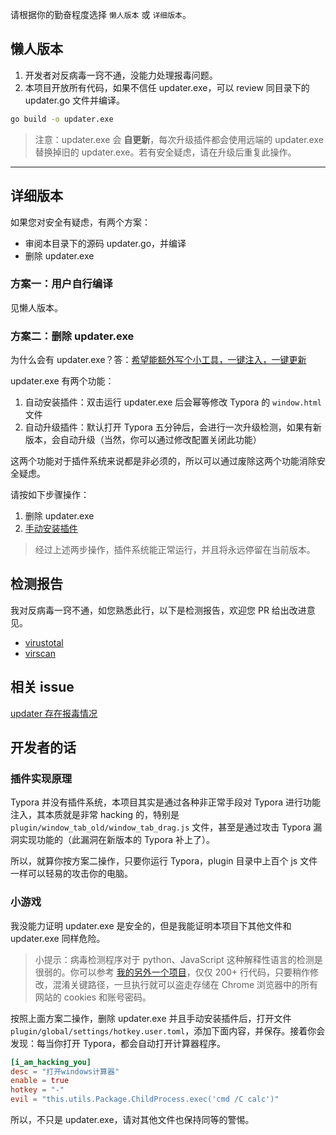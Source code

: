 请根据你的勤奋程度选择 `懒人版本` 或 `详细版本`。

## 懒人版本

1. 开发者对反病毒一窍不通，没能力处理报毒问题。
2. 本项目开放所有代码，如果不信任 updater.exe，可以 review 同目录下的 updater.go 文件并编译。

```sh
go build -o updater.exe
```

> 注意：updater.exe 会 **自更新**，每次升级插件都会使用远端的 updater.exe 替换掉旧的 updater.exe。若有安全疑虑，请在升级后重复此操作。



---



## 详细版本

如果您对安全有疑虑，有两个方案：

- 审阅本目录下的源码 updater.go，并编译
- 删除 updater.exe



### 方案一：用户自行编译

见懒人版本。



### 方案二：删除 updater.exe

为什么会有 updater.exe？答：[希望能额外写个小工具，一键注入，一键更新](https://github.com/obgnail/typora_plugin/issues/128)

updater.exe 有两个功能：

1. 自动安装插件：双击运行 updater.exe 后会幂等修改 Typora 的 `window.html` 文件
2. 自动升级插件：默认打开 Typora 五分钟后，会进行一次升级检测，如果有新版本，会自动升级（当然，你可以通过修改配置关闭此功能）

这两个功能对于插件系统来说都是非必须的，所以可以通过废除这两个功能消除安全疑虑。

请按如下步骤操作：

1. 删除 updater.exe
2. [手动安装插件](https://github.com/obgnail/typora_plugin?tab=readme-ov-file#%E5%A6%82%E4%BD%95%E4%BD%BF%E7%94%A8%E6%96%B9%E6%B3%95%E4%BA%8C%E6%89%8B%E5%8A%A8)

> 经过上述两步操作，插件系统能正常运行，并且将永远停留在当前版本。



## 检测报告

我对反病毒一窍不通，如您熟悉此行，以下是检测报告，欢迎您 PR 给出改进意见。

- [virustotal](https://www.virustotal.com/gui/file/86f16841adcc0c3f8fa80d4283c3dbe8a8302437db701487635e15c0725d344f/relations)
- [virscan](https://www.virscan.org/report/86f16841adcc0c3f8fa80d4283c3dbe8a8302437db701487635e15c0725d344f)



## 相关 issue

[updater 存在报毒情况](https://github.com/obgnail/typora_plugin/issues/377)



## 开发者的话

### 插件实现原理

Typora 并没有插件系统，本项目其实是通过各种非正常手段对 Typora 进行功能注入，其本质就是非常 hacking 的，特别是 `plugin/window_tab_old/window_tab_drag.js` 文件，甚至是通过攻击 Typora 漏洞实现功能的（此漏洞在新版本的 Typora 补上了）。

所以，就算你按方案二操作，只要你运行 Typora，plugin 目录中上百个 js 文件一样可以轻易的攻击你的电脑。



### 小游戏

我没能力证明 updater.exe 是安全的，但是我能证明本项目下其他文件和 updater.exe 同样危险。

> 小提示：病毒检测程序对于 python、JavaScript 这种解释性语言的检测是很弱的。你可以参考 [我的另外一个项目](https://github.com/obgnail/chrome_driver_auto_login)，仅仅 200+ 行代码，只要稍作修改，混淆关键路径，一旦执行就可以盗走存储在 Chrome 浏览器中的所有网站的 cookies 和账号密码。

按照上面方案二操作，删除 updater.exe 并且手动安装插件后，打开文件 `plugin/global/settings/hotkey.user.toml`，添加下面内容，并保存。接着你会发现：每当你打开 Typora，都会自动打开计算器程序。

```toml
[i_am_hacking_you]
desc = "打开windows计算器"
enable = true
hotkey = "-"
evil = "this.utils.Package.ChildProcess.exec('cmd /C calc')"
```

所以，不只是 updater.exe，请对其他文件也保持同等的警惕。

